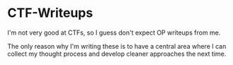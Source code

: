 # CTF-Writeups

I'm not very good at CTFs, so I guess don't expect OP writeups from me.

The only reason why I'm writing these is to have a central area where I can collect my thought process and develop cleaner approaches the next time.